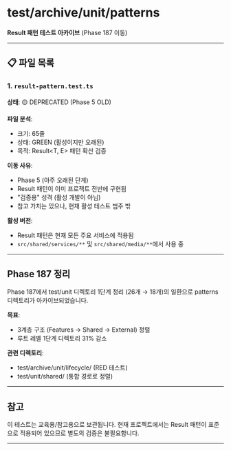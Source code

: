 # test/archive/unit/patterns

**Result 패턴 테스트 아카이브** (Phase 187 이동)

---

## 📋 파일 목록

### 1. `result-pattern.test.ts`

**상태**: 🟡 DEPRECATED (Phase 5 OLD)

**파일 분석**:

- 크기: 65줄
- 상태: GREEN (활성이지만 오래된)
- 목적: Result<T, E> 패턴 확산 검증

**이동 사유**:

- Phase 5 (아주 오래된 단계)
- Result 패턴이 이미 프로젝트 전반에 구현됨
- "검증용" 성격 (활성 개발이 아님)
- 참고 가치는 있으나, 현재 활성 테스트 범주 밖

**활성 버전**:

- Result 패턴은 현재 모든 주요 서비스에 적용됨
- `src/shared/services/**` 및 `src/shared/media/**`에서 사용 중

---

## Phase 187 정리

Phase 187에서 test/unit 디렉토리 1단계 정리 (26개 → 18개)의 일환으로 patterns
디렉토리가 아카이브되었습니다.

**목표**:

- 3계층 구조 (Features → Shared → External) 정렬
- 루트 레벨 1단계 디렉토리 31% 감소

**관련 디렉토리**:

- test/archive/unit/lifecycle/ (RED 테스트)
- test/unit/shared/ (통합 경로로 정렬)

---

## 참고

이 테스트는 교육용/참고용으로 보관됩니다. 현재 프로젝트에서는 Result 패턴이
표준으로 적용되어 있으므로 별도의 검증은 불필요합니다.

---
